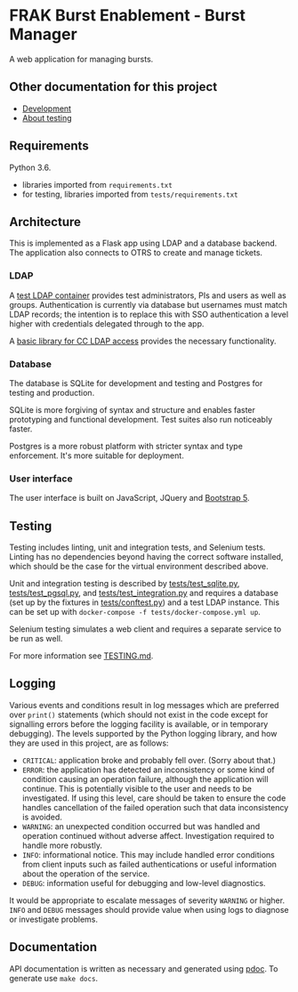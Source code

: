 # FRAK Burst Enablement - Burst Manager

A web application for managing bursts.

## Other documentation for this project

* [Development](DEVELOPMENT.md)
* [About testing](TESTING.md)

## Requirements

Python 3.6.
* libraries imported from `requirements.txt`
* for testing, libraries imported from `tests/requirements.txt`

## Architecture

This is implemented as a Flask app using LDAP and a database backend.  The
application also connects to OTRS to create and manage tickets.

### LDAP

A [test LDAP container](https://git.computecanada.ca/dleske/ldap-ctnr)
provides test administrators, PIs and users as well as groups.  Authentication
is currently via database but usernames must match LDAP records; the intention
is to replace this with SSO authentication a level higher with credentials
delegated through to the app.

A [basic library for CC LDAP
access](https://git.computecanada.ca/dleske/python-ccldap) provides the
necessary functionality.

### Database

The database is SQLite for development and testing and Postgres for testing
and production.

SQLite is more forgiving of syntax and structure and enables faster
prototyping and functional development.  Test suites also run noticeably
faster.

Postgres is a more robust platform with stricter syntax and type enforcement.
It's more suitable for deployment.

### User interface

The user interface is built on JavaScript, JQuery and
[Bootstrap 5](https://getbootstrap.com/docs/5.0/getting-started/introduction/).

## Testing

Testing includes linting, unit and integration tests, and Selenium tests.
Linting has no dependencies beyond having the correct software installed,
which should be the case for the virtual environment described above.

Unit and integration testing is described by
[tests/test_sqlite.py](tests/test_sqlite.py),
[tests/test_pgsql.py](tests/test_pgsql.py), and
[tests/test_integration.py](tests/test_integration.py) and requires a database
(set up by the fixtures in [tests/conftest.py](tests/conftest.py)) and a test
LDAP instance.  This can be set up with `docker-compose -f
tests/docker-compose.yml up`.

Selenium testing simulates a web client and requires a separate service to be
run as well.

For more information see [TESTING.md](TESTING.md).

## Logging

Various events and conditions result in log messages which are preferred over
`print()` statements (which should not exist in the code except for signalling
errors before the logging facility is available, or in temporary debugging).
The levels supported by the Python logging library, and how they are used in
this project, are as follows:

* `CRITICAL`: application broke and probably fell over.  (Sorry about that.)
* `ERROR`: the application has detected an inconsistency or some kind of
  condition causing an operation failure, although the application will
  continue.  This is potentially visible to the user and needs to be
  investigated.  If using this level, care should be taken to ensure the code
  handles cancellation of the failed operation such that data inconsistency is
  avoided.
* `WARNING`: an unexpected condition occurred but was handled and operation
  continued without adverse affect.  Investigation required to handle more
  robustly.
* `INFO`: informational notice.  This may include handled error conditions
  from client inputs such as failed authentications or useful information
  about the operation of the service.
* `DEBUG`: information useful for debugging and low-level diagnostics.

It would be appropriate to escalate messages of severity `WARNING` or higher.
`INFO` and `DEBUG` messages should provide value when using logs to diagnose
or investigate problems.

## Documentation

API documentation is written as necessary and generated using
[pdoc](https://pdoc3.github.io/pdoc).  To generate use `make docs`.
